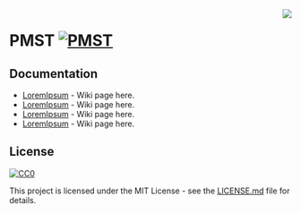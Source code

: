 <img src="http://lesse.com.br/assets/images/logos/logo.png" align="right" />

# PMST [![PMST](https://camo.githubusercontent.com/e30c1aa33869a201f726c661b9fd7671f924a219/687474703a2f2f696d672e736869656c64732e696f2f7472617669732f6261646765732f6261646765726261646765726261646765722e7376673f7374796c653d666c61742d737175617265)](https://github.com/ProjetoPM/PMST)

## Documentation

- [LoremIpsum](https://github.com/ProjetoPM/PMST) - Wiki page here.
- [LoremIpsum](https://github.com/ProjetoPM/PMST) - Wiki page here.
- [LoremIpsum](https://github.com/ProjetoPM/PMST) - Wiki page here.
- [LoremIpsum](https://github.com/ProjetoPM/PMST) - Wiki page here.

## License

[![CC0](https://licensebuttons.net/p/zero/1.0/88x31.png)](https://creativecommons.org/publicdomain/zero/1.0/)

This project is licensed under the MIT License - see the [LICENSE.md](LICENSE.md) file for details.
